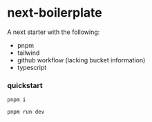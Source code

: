 # next-boilerplate
A next starter with the following:
* pnpm
* tailwind
* github workflow (lacking bucket information)
* typescript

### quickstart

`pnpm i`

`pnpm run dev`
